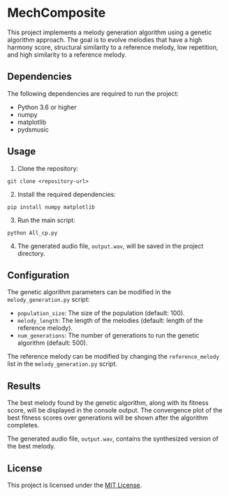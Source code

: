 # MechComposite

This project implements a melody generation algorithm using a genetic algorithm approach. The goal is to evolve melodies that have a high harmony score, structural similarity to a reference melody, low repetition, and high similarity to a reference melody.

## Dependencies

The following dependencies are required to run the project:

- Python 3.6 or higher
- numpy
- matplotlib
- pydsmusic

## Usage

1. Clone the repository:

```shell
git clone <repository-url>
```

2. Install the required dependencies:

```shell
pip install numpy matplotlib
```

3. Run the main script:

```shell
python All_cp.py
```

4. The generated audio file, `output.wav`, will be saved in the project directory.

## Configuration

The genetic algorithm parameters can be modified in the `melody_generation.py` script:

- `population_size`: The size of the population (default: 100).
- `melody_length`: The length of the melodies (default: length of the reference melody).
- `num_generations`: The number of generations to run the genetic algorithm (default: 500).

The reference melody can be modified by changing the `reference_melody` list in the `melody_generation.py` script.

## Results

The best melody found by the genetic algorithm, along with its fitness score, will be displayed in the console output. The convergence plot of the best fitness scores over generations will be shown after the algorithm completes.

The generated audio file, `output.wav`, contains the synthesized version of the best melody.

## License

This project is licensed under the [MIT License](LICENSE).
```
